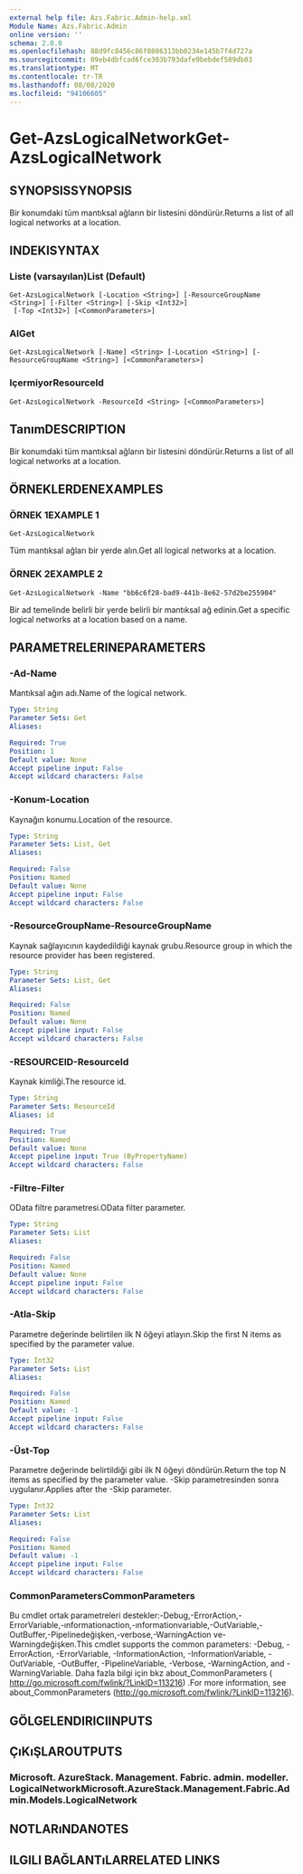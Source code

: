 ```yaml
---
external help file: Azs.Fabric.Admin-help.xml
Module Name: Azs.Fabric.Admin
online version: ''
schema: 2.0.0
ms.openlocfilehash: 88d9fc8456c86f0806313bb0234e145b7f4d727a
ms.sourcegitcommit: 09eb4dbfcad6fce303b793dafe9bebdef589db03
ms.translationtype: MT
ms.contentlocale: tr-TR
ms.lasthandoff: 08/08/2020
ms.locfileid: "94106605"
---
```

# <span data-ttu-id="02801-101">Get-AzsLogicalNetwork</span><span class="sxs-lookup"><span data-stu-id="02801-101">Get-AzsLogicalNetwork</span></span>

## <span data-ttu-id="02801-102">SYNOPSIS</span><span class="sxs-lookup"><span data-stu-id="02801-102">SYNOPSIS</span></span>
<span data-ttu-id="02801-103">Bir konumdaki tüm mantıksal ağların bir listesini döndürür.</span><span class="sxs-lookup"><span data-stu-id="02801-103">Returns a list of all logical networks at a location.</span></span>

## <span data-ttu-id="02801-104">INDEKI</span><span class="sxs-lookup"><span data-stu-id="02801-104">SYNTAX</span></span>

### <span data-ttu-id="02801-105">Liste (varsayılan)</span><span class="sxs-lookup"><span data-stu-id="02801-105">List (Default)</span></span>
```
Get-AzsLogicalNetwork [-Location <String>] [-ResourceGroupName <String>] [-Filter <String>] [-Skip <Int32>]
 [-Top <Int32>] [<CommonParameters>]
```

### <span data-ttu-id="02801-106">Al</span><span class="sxs-lookup"><span data-stu-id="02801-106">Get</span></span>
```
Get-AzsLogicalNetwork [-Name] <String> [-Location <String>] [-ResourceGroupName <String>] [<CommonParameters>]
```

### <span data-ttu-id="02801-107">Içermiyor</span><span class="sxs-lookup"><span data-stu-id="02801-107">ResourceId</span></span>
```
Get-AzsLogicalNetwork -ResourceId <String> [<CommonParameters>]
```

## <span data-ttu-id="02801-108">Tanım</span><span class="sxs-lookup"><span data-stu-id="02801-108">DESCRIPTION</span></span>
<span data-ttu-id="02801-109">Bir konumdaki tüm mantıksal ağların bir listesini döndürür.</span><span class="sxs-lookup"><span data-stu-id="02801-109">Returns a list of all logical networks at a location.</span></span>

## <span data-ttu-id="02801-110">ÖRNEKLERDEN</span><span class="sxs-lookup"><span data-stu-id="02801-110">EXAMPLES</span></span>

### <span data-ttu-id="02801-111">ÖRNEK 1</span><span class="sxs-lookup"><span data-stu-id="02801-111">EXAMPLE 1</span></span>
```
Get-AzsLogicalNetwork
```

<span data-ttu-id="02801-112">Tüm mantıksal ağları bir yerde alın.</span><span class="sxs-lookup"><span data-stu-id="02801-112">Get all logical networks at a location.</span></span>

### <span data-ttu-id="02801-113">ÖRNEK 2</span><span class="sxs-lookup"><span data-stu-id="02801-113">EXAMPLE 2</span></span>
```
Get-AzsLogicalNetwork -Name "bb6c6f28-bad9-441b-8e62-57d2be255904"
```

<span data-ttu-id="02801-114">Bir ad temelinde belirli bir yerde belirli bir mantıksal ağ edinin.</span><span class="sxs-lookup"><span data-stu-id="02801-114">Get a specific logical networks at a location based on a name.</span></span>

## <span data-ttu-id="02801-115">PARAMETRELERINE</span><span class="sxs-lookup"><span data-stu-id="02801-115">PARAMETERS</span></span>

### <span data-ttu-id="02801-116">-Ad</span><span class="sxs-lookup"><span data-stu-id="02801-116">-Name</span></span>
<span data-ttu-id="02801-117">Mantıksal ağın adı.</span><span class="sxs-lookup"><span data-stu-id="02801-117">Name of the logical network.</span></span>

```yaml
Type: String
Parameter Sets: Get
Aliases:

Required: True
Position: 1
Default value: None
Accept pipeline input: False
Accept wildcard characters: False
```

### <span data-ttu-id="02801-118">-Konum</span><span class="sxs-lookup"><span data-stu-id="02801-118">-Location</span></span>
<span data-ttu-id="02801-119">Kaynağın konumu.</span><span class="sxs-lookup"><span data-stu-id="02801-119">Location of the resource.</span></span>

```yaml
Type: String
Parameter Sets: List, Get
Aliases:

Required: False
Position: Named
Default value: None
Accept pipeline input: False
Accept wildcard characters: False
```

### <span data-ttu-id="02801-120">-ResourceGroupName</span><span class="sxs-lookup"><span data-stu-id="02801-120">-ResourceGroupName</span></span>
<span data-ttu-id="02801-121">Kaynak sağlayıcının kaydedildiği kaynak grubu.</span><span class="sxs-lookup"><span data-stu-id="02801-121">Resource group in which the resource provider has been registered.</span></span>

```yaml
Type: String
Parameter Sets: List, Get
Aliases:

Required: False
Position: Named
Default value: None
Accept pipeline input: False
Accept wildcard characters: False
```

### <span data-ttu-id="02801-122">-RESOURCEID</span><span class="sxs-lookup"><span data-stu-id="02801-122">-ResourceId</span></span>
<span data-ttu-id="02801-123">Kaynak kimliği.</span><span class="sxs-lookup"><span data-stu-id="02801-123">The resource id.</span></span>

```yaml
Type: String
Parameter Sets: ResourceId
Aliases: id

Required: True
Position: Named
Default value: None
Accept pipeline input: True (ByPropertyName)
Accept wildcard characters: False
```

### <span data-ttu-id="02801-124">-Filtre</span><span class="sxs-lookup"><span data-stu-id="02801-124">-Filter</span></span>
<span data-ttu-id="02801-125">OData filtre parametresi.</span><span class="sxs-lookup"><span data-stu-id="02801-125">OData filter parameter.</span></span>

```yaml
Type: String
Parameter Sets: List
Aliases:

Required: False
Position: Named
Default value: None
Accept pipeline input: False
Accept wildcard characters: False
```

### <span data-ttu-id="02801-126">-Atla</span><span class="sxs-lookup"><span data-stu-id="02801-126">-Skip</span></span>
<span data-ttu-id="02801-127">Parametre değerinde belirtilen ilk N öğeyi atlayın.</span><span class="sxs-lookup"><span data-stu-id="02801-127">Skip the first N items as specified by the parameter value.</span></span>

```yaml
Type: Int32
Parameter Sets: List
Aliases:

Required: False
Position: Named
Default value: -1
Accept pipeline input: False
Accept wildcard characters: False
```

### <span data-ttu-id="02801-128">-Üst</span><span class="sxs-lookup"><span data-stu-id="02801-128">-Top</span></span>
<span data-ttu-id="02801-129">Parametre değerinde belirtildiği gibi ilk N öğeyi döndürün.</span><span class="sxs-lookup"><span data-stu-id="02801-129">Return the top N items as specified by the parameter value.</span></span>
<span data-ttu-id="02801-130">-Skip parametresinden sonra uygulanır.</span><span class="sxs-lookup"><span data-stu-id="02801-130">Applies after the -Skip parameter.</span></span>

```yaml
Type: Int32
Parameter Sets: List
Aliases:

Required: False
Position: Named
Default value: -1
Accept pipeline input: False
Accept wildcard characters: False
```

### <span data-ttu-id="02801-131">CommonParameters</span><span class="sxs-lookup"><span data-stu-id="02801-131">CommonParameters</span></span>
<span data-ttu-id="02801-132">Bu cmdlet ortak parametreleri destekler:-Debug,-ErrorAction,-ErrorVariable,-ınformationaction,-ınformationvariable,-OutVariable,-OutBuffer,-Pipelinedeğişken,-verbose,-WarningAction ve-Warningdeğişken.</span><span class="sxs-lookup"><span data-stu-id="02801-132">This cmdlet supports the common parameters: -Debug, -ErrorAction, -ErrorVariable, -InformationAction, -InformationVariable, -OutVariable, -OutBuffer, -PipelineVariable, -Verbose, -WarningAction, and -WarningVariable.</span></span> <span data-ttu-id="02801-133">Daha fazla bilgi için bkz about_CommonParameters ( http://go.microsoft.com/fwlink/?LinkID=113216) .</span><span class="sxs-lookup"><span data-stu-id="02801-133">For more information, see about_CommonParameters (http://go.microsoft.com/fwlink/?LinkID=113216).</span></span>

## <span data-ttu-id="02801-134">GÖLGELENDIRICI</span><span class="sxs-lookup"><span data-stu-id="02801-134">INPUTS</span></span>

## <span data-ttu-id="02801-135">ÇıKıŞLAR</span><span class="sxs-lookup"><span data-stu-id="02801-135">OUTPUTS</span></span>

### <span data-ttu-id="02801-136">Microsoft. AzureStack. Management. Fabric. admin. modeller. LogicalNetwork</span><span class="sxs-lookup"><span data-stu-id="02801-136">Microsoft.AzureStack.Management.Fabric.Admin.Models.LogicalNetwork</span></span>

## <span data-ttu-id="02801-137">NOTLARıNDA</span><span class="sxs-lookup"><span data-stu-id="02801-137">NOTES</span></span>

## <span data-ttu-id="02801-138">ILGILI BAĞLANTıLAR</span><span class="sxs-lookup"><span data-stu-id="02801-138">RELATED LINKS</span></span>
